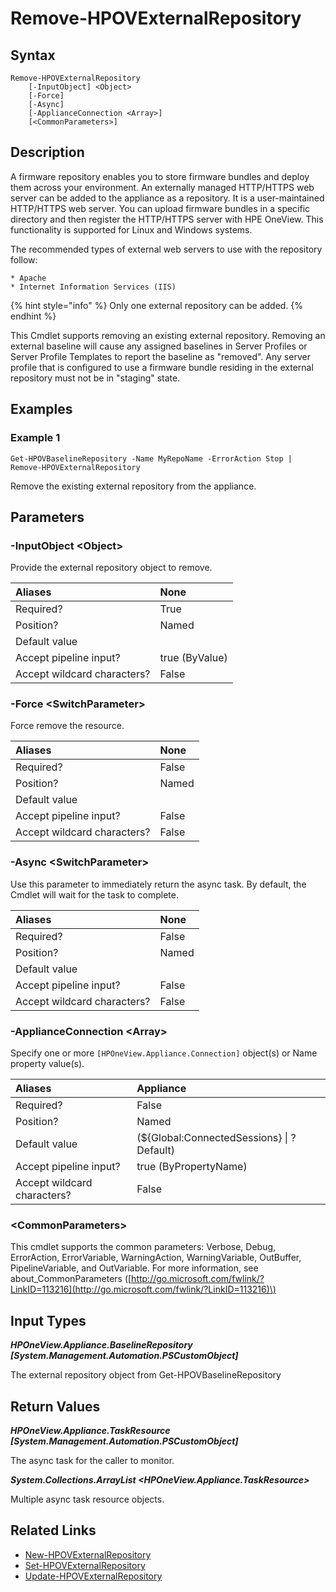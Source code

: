 ﻿---
description: Remove an existing external baseline repository.
---

# Remove-HPOVExternalRepository

## Syntax

```text
Remove-HPOVExternalRepository
    [-InputObject] <Object>
    [-Force]
    [-Async]
    [-ApplianceConnection <Array>]
    [<CommonParameters>]
```

## Description

A firmware repository enables you to store firmware bundles and deploy them across your environment.  An externally managed HTTP/HTTPS web server can be added to the appliance as a repository. It is a user-maintained HTTP/HTTPS web server. You can upload firmware bundles in a specific directory and then register the HTTP/HTTPS server with HPE OneView. This functionality is supported for Linux and Windows systems.

The recommended types of external web servers to use with the repository follow:

    * Apache
    * Internet Information Services (IIS)

{% hint style="info" %}
Only one external repository can be added.
{% endhint %}


This Cmdlet supports removing an existing external repository.  Removing an external baseline will cause any assigned baselines in Server Profiles or Server Profile Templates to report the baseline as "removed".  Any server profile that is configured to use a firmware bundle residing in the external repository must not be in "staging" state.

## Examples

###  Example 1 

```text
Get-HPOVBaselineRepository -Name MyRepoName -ErrorAction Stop | Remove-HPOVExternalRepository
```

Remove the existing external repository from the appliance.

## Parameters

### -InputObject &lt;Object&gt;

Provide the external repository object to remove.

| Aliases | None |
| :--- | :--- |
| Required? | True |
| Position? | Named |
| Default value |  |
| Accept pipeline input? | true (ByValue) |
| Accept wildcard characters? | False |

### -Force &lt;SwitchParameter&gt;

Force remove the resource.

| Aliases | None |
| :--- | :--- |
| Required? | False |
| Position? | Named |
| Default value |  |
| Accept pipeline input? | False |
| Accept wildcard characters? | False |

### -Async &lt;SwitchParameter&gt;

Use this parameter to immediately return the async task.  By default, the Cmdlet will wait for the task to complete.

| Aliases | None |
| :--- | :--- |
| Required? | False |
| Position? | Named |
| Default value |  |
| Accept pipeline input? | False |
| Accept wildcard characters? | False |

### -ApplianceConnection &lt;Array&gt;

Specify one or more `[HPOneView.Appliance.Connection]` object(s) or Name property value(s).

| Aliases | Appliance |
| :--- | :--- |
| Required? | False |
| Position? | Named |
| Default value | (${Global:ConnectedSessions} &vert; ? Default) |
| Accept pipeline input? | true (ByPropertyName) |
| Accept wildcard characters? | False |

### &lt;CommonParameters&gt;

This cmdlet supports the common parameters: Verbose, Debug, ErrorAction, ErrorVariable, WarningAction, WarningVariable, OutBuffer, PipelineVariable, and OutVariable. For more information, see about\_CommonParameters \([http://go.microsoft.com/fwlink/?LinkID=113216](http://go.microsoft.com/fwlink/?LinkID=113216)\)

## Input Types

_**HPOneView.Appliance.BaselineRepository [System.Management.Automation.PSCustomObject]**_

The external repository object from Get-HPOVBaselineRepository

## Return Values

_**HPOneView.Appliance.TaskResource [System.Management.Automation.PSCustomObject]**_

The async task for the caller to monitor.

_**System.Collections.ArrayList <HPOneView.Appliance.TaskResource>**_

Multiple async task resource objects.

## Related Links

* [New-HPOVExternalRepository](new-hpovexternalrepository.md)
* [Set-HPOVExternalRepository](set-hpovexternalrepository.md)
* [Update-HPOVExternalRepository](update-hpovexternalrepository.md)
